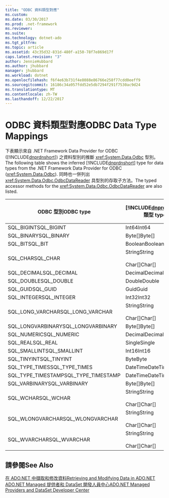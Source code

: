 ```yaml
---
title: "ODBC 資料類型對應"
ms.custom: 
ms.date: 03/30/2017
ms.prod: .net-framework
ms.reviewer: 
ms.suite: 
ms.technology: dotnet-ado
ms.tgt_pltfrm: 
ms.topic: article
ms.assetid: 43c35d32-831d-480f-a150-78f7e869d17f
caps.latest.revision: "3"
author: JennieHubbard
ms.author: jhubbard
manager: jhubbard
ms.workload: dotnet
ms.openlocfilehash: f6f4e63b731f4e8088e86766e258f77cdd0eeff9
ms.sourcegitcommit: 16186c34a957fdd52e5db7294f291f7530ac9d24
ms.translationtype: MT
ms.contentlocale: zh-TW
ms.lasthandoff: 12/22/2017
---
```

# <a name="odbc-data-type-mappings"></a><span data-ttu-id="fb5fe-102">ODBC 資料類型對應</span><span class="sxs-lookup"><span data-stu-id="fb5fe-102">ODBC Data Type Mappings</span></span>
<span data-ttu-id="fb5fe-103">下表顯示來自 .NET Framework Data Provider for ODBC ([!INCLUDE[dnprdnshort](../../../../includes/dnprdnshort-md.md)]) 之資料型別的推斷 <xref:System.Data.Odbc> 型別。</span><span class="sxs-lookup"><span data-stu-id="fb5fe-103">The following table shows the inferred [!INCLUDE[dnprdnshort](../../../../includes/dnprdnshort-md.md)] type for data types from the .NET Framework Data Provider for ODBC (<xref:System.Data.Odbc>).</span></span> <span data-ttu-id="fb5fe-104">同時也一併列出 <xref:System.Data.Odbc.OdbcDataReader> 具型別的存取子方法。</span><span class="sxs-lookup"><span data-stu-id="fb5fe-104">The typed accessor methods for the <xref:System.Data.Odbc.OdbcDataReader> are also listed.</span></span>  
  
|<span data-ttu-id="fb5fe-105">ODBC 型別</span><span class="sxs-lookup"><span data-stu-id="fb5fe-105">ODBC type</span></span>|[!INCLUDE[dnprdnshort](../../../../includes/dnprdnshort-md.md)]<span data-ttu-id="fb5fe-106"> 類型</span><span class="sxs-lookup"><span data-stu-id="fb5fe-106"> type</span></span>|[!INCLUDE[dnprdnshort](../../../../includes/dnprdnshort-md.md)]<span data-ttu-id="fb5fe-107"> 具型別的存取子</span><span class="sxs-lookup"><span data-stu-id="fb5fe-107"> typed accessor</span></span>|  
|---------------|----------------------------------------------------------------------|--------------------------------------------------------------------------------|  
|<span data-ttu-id="fb5fe-108">SQL_BIGINT</span><span class="sxs-lookup"><span data-stu-id="fb5fe-108">SQL_BIGINT</span></span>|<span data-ttu-id="fb5fe-109">Int64</span><span class="sxs-lookup"><span data-stu-id="fb5fe-109">Int64</span></span>|<span data-ttu-id="fb5fe-110">GetInt64()</span><span class="sxs-lookup"><span data-stu-id="fb5fe-110">GetInt64()</span></span>|  
|<span data-ttu-id="fb5fe-111">SQL_BINARY</span><span class="sxs-lookup"><span data-stu-id="fb5fe-111">SQL_BINARY</span></span>|<span data-ttu-id="fb5fe-112">Byte[]</span><span class="sxs-lookup"><span data-stu-id="fb5fe-112">Byte[]</span></span>|<span data-ttu-id="fb5fe-113">GetBytes()</span><span class="sxs-lookup"><span data-stu-id="fb5fe-113">GetBytes()</span></span>|  
|<span data-ttu-id="fb5fe-114">SQL_BIT</span><span class="sxs-lookup"><span data-stu-id="fb5fe-114">SQL_BIT</span></span>|<span data-ttu-id="fb5fe-115">Boolean</span><span class="sxs-lookup"><span data-stu-id="fb5fe-115">Boolean</span></span>|<span data-ttu-id="fb5fe-116">GetBoolean()</span><span class="sxs-lookup"><span data-stu-id="fb5fe-116">GetBoolean()</span></span>|  
|<span data-ttu-id="fb5fe-117">SQL_CHAR</span><span class="sxs-lookup"><span data-stu-id="fb5fe-117">SQL_CHAR</span></span>|<span data-ttu-id="fb5fe-118">String</span><span class="sxs-lookup"><span data-stu-id="fb5fe-118">String</span></span><br /><br /> <span data-ttu-id="fb5fe-119">Char[]</span><span class="sxs-lookup"><span data-stu-id="fb5fe-119">Char[]</span></span>|<span data-ttu-id="fb5fe-120">GetString()</span><span class="sxs-lookup"><span data-stu-id="fb5fe-120">GetString()</span></span><br /><br /> <span data-ttu-id="fb5fe-121">GetChars()</span><span class="sxs-lookup"><span data-stu-id="fb5fe-121">GetChars()</span></span>|  
|<span data-ttu-id="fb5fe-122">SQL_DECIMAL</span><span class="sxs-lookup"><span data-stu-id="fb5fe-122">SQL_DECIMAL</span></span>|<span data-ttu-id="fb5fe-123">Decimal</span><span class="sxs-lookup"><span data-stu-id="fb5fe-123">Decimal</span></span>|<span data-ttu-id="fb5fe-124">GetDecimal()</span><span class="sxs-lookup"><span data-stu-id="fb5fe-124">GetDecimal()</span></span>|  
|<span data-ttu-id="fb5fe-125">SQL_DOUBLE</span><span class="sxs-lookup"><span data-stu-id="fb5fe-125">SQL_DOUBLE</span></span>|<span data-ttu-id="fb5fe-126">Double</span><span class="sxs-lookup"><span data-stu-id="fb5fe-126">Double</span></span>|<span data-ttu-id="fb5fe-127">GetDouble()</span><span class="sxs-lookup"><span data-stu-id="fb5fe-127">GetDouble()</span></span>|  
|<span data-ttu-id="fb5fe-128">SQL_GUID</span><span class="sxs-lookup"><span data-stu-id="fb5fe-128">SQL_GUID</span></span>|<span data-ttu-id="fb5fe-129">Guid</span><span class="sxs-lookup"><span data-stu-id="fb5fe-129">Guid</span></span>|<span data-ttu-id="fb5fe-130">GetGuid()</span><span class="sxs-lookup"><span data-stu-id="fb5fe-130">GetGuid()</span></span>|  
|<span data-ttu-id="fb5fe-131">SQL_INTEGER</span><span class="sxs-lookup"><span data-stu-id="fb5fe-131">SQL_INTEGER</span></span>|<span data-ttu-id="fb5fe-132">Int32</span><span class="sxs-lookup"><span data-stu-id="fb5fe-132">Int32</span></span>|<span data-ttu-id="fb5fe-133">GetInt32()</span><span class="sxs-lookup"><span data-stu-id="fb5fe-133">GetInt32()</span></span>|  
|<span data-ttu-id="fb5fe-134">SQL_LONG_VARCHAR</span><span class="sxs-lookup"><span data-stu-id="fb5fe-134">SQL_LONG_VARCHAR</span></span>|<span data-ttu-id="fb5fe-135">String</span><span class="sxs-lookup"><span data-stu-id="fb5fe-135">String</span></span><br /><br /> <span data-ttu-id="fb5fe-136">Char[]</span><span class="sxs-lookup"><span data-stu-id="fb5fe-136">Char[]</span></span>|<span data-ttu-id="fb5fe-137">GetString()</span><span class="sxs-lookup"><span data-stu-id="fb5fe-137">GetString()</span></span><br /><br /> <span data-ttu-id="fb5fe-138">GetChars()</span><span class="sxs-lookup"><span data-stu-id="fb5fe-138">GetChars()</span></span>|  
|<span data-ttu-id="fb5fe-139">SQL_LONGVARBINARY</span><span class="sxs-lookup"><span data-stu-id="fb5fe-139">SQL_LONGVARBINARY</span></span>|<span data-ttu-id="fb5fe-140">Byte[]</span><span class="sxs-lookup"><span data-stu-id="fb5fe-140">Byte[]</span></span>|<span data-ttu-id="fb5fe-141">GetBytes()</span><span class="sxs-lookup"><span data-stu-id="fb5fe-141">GetBytes()</span></span>|  
|<span data-ttu-id="fb5fe-142">SQL_NUMERIC</span><span class="sxs-lookup"><span data-stu-id="fb5fe-142">SQL_NUMERIC</span></span>|<span data-ttu-id="fb5fe-143">Decimal</span><span class="sxs-lookup"><span data-stu-id="fb5fe-143">Decimal</span></span>|<span data-ttu-id="fb5fe-144">GetDecimal()</span><span class="sxs-lookup"><span data-stu-id="fb5fe-144">GetDecimal()</span></span>|  
|<span data-ttu-id="fb5fe-145">SQL_REAL</span><span class="sxs-lookup"><span data-stu-id="fb5fe-145">SQL_REAL</span></span>|<span data-ttu-id="fb5fe-146">Single</span><span class="sxs-lookup"><span data-stu-id="fb5fe-146">Single</span></span>|<span data-ttu-id="fb5fe-147">GetFloat()</span><span class="sxs-lookup"><span data-stu-id="fb5fe-147">GetFloat()</span></span>|  
|<span data-ttu-id="fb5fe-148">SQL_SMALLINT</span><span class="sxs-lookup"><span data-stu-id="fb5fe-148">SQL_SMALLINT</span></span>|<span data-ttu-id="fb5fe-149">Int16</span><span class="sxs-lookup"><span data-stu-id="fb5fe-149">Int16</span></span>|<span data-ttu-id="fb5fe-150">GetInt16()</span><span class="sxs-lookup"><span data-stu-id="fb5fe-150">GetInt16()</span></span>|  
|<span data-ttu-id="fb5fe-151">SQL_TINYINT</span><span class="sxs-lookup"><span data-stu-id="fb5fe-151">SQL_TINYINT</span></span>|<span data-ttu-id="fb5fe-152">Byte</span><span class="sxs-lookup"><span data-stu-id="fb5fe-152">Byte</span></span>|<span data-ttu-id="fb5fe-153">GetByte()</span><span class="sxs-lookup"><span data-stu-id="fb5fe-153">GetByte()</span></span>|  
|<span data-ttu-id="fb5fe-154">SQL_TYPE_TIMES</span><span class="sxs-lookup"><span data-stu-id="fb5fe-154">SQL_TYPE_TIMES</span></span>|<span data-ttu-id="fb5fe-155">DateTime</span><span class="sxs-lookup"><span data-stu-id="fb5fe-155">DateTime</span></span>|<span data-ttu-id="fb5fe-156">GetDateTime()</span><span class="sxs-lookup"><span data-stu-id="fb5fe-156">GetDateTime()</span></span>|  
|<span data-ttu-id="fb5fe-157">SQL_TYPE_TIMESTAMP</span><span class="sxs-lookup"><span data-stu-id="fb5fe-157">SQL_TYPE_TIMESTAMP</span></span>|<span data-ttu-id="fb5fe-158">DateTime</span><span class="sxs-lookup"><span data-stu-id="fb5fe-158">DateTime</span></span>|<span data-ttu-id="fb5fe-159">GetDateTime()</span><span class="sxs-lookup"><span data-stu-id="fb5fe-159">GetDateTime()</span></span>|  
|<span data-ttu-id="fb5fe-160">SQL_VARBINARY</span><span class="sxs-lookup"><span data-stu-id="fb5fe-160">SQL_VARBINARY</span></span>|<span data-ttu-id="fb5fe-161">Byte[]</span><span class="sxs-lookup"><span data-stu-id="fb5fe-161">Byte[]</span></span>|<span data-ttu-id="fb5fe-162">GetBytes()</span><span class="sxs-lookup"><span data-stu-id="fb5fe-162">GetBytes()</span></span>|  
|<span data-ttu-id="fb5fe-163">SQL_WCHAR</span><span class="sxs-lookup"><span data-stu-id="fb5fe-163">SQL_WCHAR</span></span>|<span data-ttu-id="fb5fe-164">String</span><span class="sxs-lookup"><span data-stu-id="fb5fe-164">String</span></span><br /><br /> <span data-ttu-id="fb5fe-165">Char[]</span><span class="sxs-lookup"><span data-stu-id="fb5fe-165">Char[]</span></span>|<span data-ttu-id="fb5fe-166">GetString()</span><span class="sxs-lookup"><span data-stu-id="fb5fe-166">GetString()</span></span><br /><br /> <span data-ttu-id="fb5fe-167">GetChars()</span><span class="sxs-lookup"><span data-stu-id="fb5fe-167">GetChars()</span></span>|  
|<span data-ttu-id="fb5fe-168">SQL_WLONGVARCHAR</span><span class="sxs-lookup"><span data-stu-id="fb5fe-168">SQL_WLONGVARCHAR</span></span>|<span data-ttu-id="fb5fe-169">String</span><span class="sxs-lookup"><span data-stu-id="fb5fe-169">String</span></span><br /><br /> <span data-ttu-id="fb5fe-170">Char[]</span><span class="sxs-lookup"><span data-stu-id="fb5fe-170">Char[]</span></span>|<span data-ttu-id="fb5fe-171">GetString()</span><span class="sxs-lookup"><span data-stu-id="fb5fe-171">GetString()</span></span><br /><br /> <span data-ttu-id="fb5fe-172">GetChars()</span><span class="sxs-lookup"><span data-stu-id="fb5fe-172">GetChars()</span></span>|  
|<span data-ttu-id="fb5fe-173">SQL_WVARCHAR</span><span class="sxs-lookup"><span data-stu-id="fb5fe-173">SQL_WVARCHAR</span></span>|<span data-ttu-id="fb5fe-174">String</span><span class="sxs-lookup"><span data-stu-id="fb5fe-174">String</span></span><br /><br /> <span data-ttu-id="fb5fe-175">Char[]</span><span class="sxs-lookup"><span data-stu-id="fb5fe-175">Char[]</span></span>|<span data-ttu-id="fb5fe-176">GetString()</span><span class="sxs-lookup"><span data-stu-id="fb5fe-176">GetString()</span></span><br /><br /> <span data-ttu-id="fb5fe-177">GetChars()</span><span class="sxs-lookup"><span data-stu-id="fb5fe-177">GetChars()</span></span>|  
  
## <a name="see-also"></a><span data-ttu-id="fb5fe-178">請參閱</span><span class="sxs-lookup"><span data-stu-id="fb5fe-178">See Also</span></span>  
 [<span data-ttu-id="fb5fe-179">在 ADO.NET 中擷取和修改資料</span><span class="sxs-lookup"><span data-stu-id="fb5fe-179">Retrieving and Modifying Data in ADO.NET</span></span>](../../../../docs/framework/data/adonet/retrieving-and-modifying-data.md)  
 [<span data-ttu-id="fb5fe-180">ADO.NET Managed 提供者和 DataSet 開發人員中心</span><span class="sxs-lookup"><span data-stu-id="fb5fe-180">ADO.NET Managed Providers and DataSet Developer Center</span></span>](http://go.microsoft.com/fwlink/?LinkId=217917)
